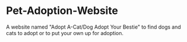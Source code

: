 # Pet-Adoption-Website
A website named "Adopt A-Cat/Dog Adopt Your Bestie" to find dogs and cats to adopt or to put your own up for adoption.
